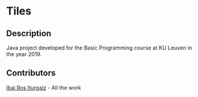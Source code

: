 # Tiles

## Description
Java project developed for the Basic Programming course at KU Leuven in the year 2019.

## Contributors
[Ibai Ros Iturgaiz](https://github.com/ibairos) - All the work
